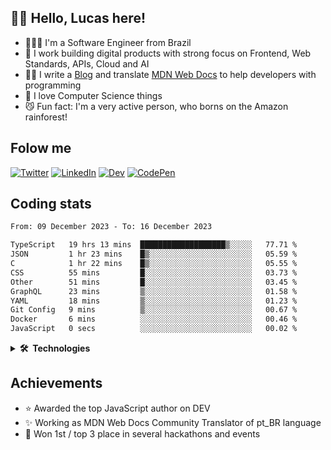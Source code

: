 ## 👋🏻 Hello, Lucas here!

- 👨🏼‍💻 I'm a Software Engineer from Brazil
- 🦾 I work building digital products with strong focus on Frontend, Web Standards, APIs, Cloud and AI
- ✍🏻 I write a [Blog](https://dev.to/lucasm) and translate [MDN Web Docs](https://github.com/mdn/) to help developers with programming
- 🤍 I love Computer Science things
- 😼 Fun fact: I'm a very active person, who borns on the Amazon rainforest!

## Folow me

[![Twitter](https://skillicons.dev/icons?i=twitter)](https://twitter.com/lucasmezs)
[![LinkedIn](https://skillicons.dev/icons?i=linkedin)](https://linkedin.com/in/lucasmezs)
[![Dev](https://skillicons.dev/icons?i=devto)](https://dev.to/lucasm)
[![CodePen](https://skillicons.dev/icons?i=codepen)](https://codepen.io/lucasm)

## Coding stats

<!--START_SECTION:waka-->

```txt
From: 09 December 2023 - To: 16 December 2023

TypeScript   19 hrs 13 mins  ███████████████████▒░░░░░   77.71 %
JSON         1 hr 23 mins    █▒░░░░░░░░░░░░░░░░░░░░░░░   05.59 %
C            1 hr 22 mins    █▒░░░░░░░░░░░░░░░░░░░░░░░   05.55 %
CSS          55 mins         █░░░░░░░░░░░░░░░░░░░░░░░░   03.73 %
Other        51 mins         █░░░░░░░░░░░░░░░░░░░░░░░░   03.45 %
GraphQL      23 mins         ▒░░░░░░░░░░░░░░░░░░░░░░░░   01.58 %
YAML         18 mins         ▒░░░░░░░░░░░░░░░░░░░░░░░░   01.23 %
Git Config   9 mins          ▒░░░░░░░░░░░░░░░░░░░░░░░░   00.67 %
Docker       6 mins          ░░░░░░░░░░░░░░░░░░░░░░░░░   00.46 %
JavaScript   0 secs          ░░░░░░░░░░░░░░░░░░░░░░░░░   00.02 %
```

<!--END_SECTION:waka-->

<details>
<summary><strong>🛠️&nbsp;&nbsp;Technologies</strong></summary>
</br>
  
[![typescript](https://skillicons.dev/icons?i=typescript)](https://lucasm.dev)
[![react](https://skillicons.dev/icons?i=react)](https://lucasm.dev)
[![css](https://skillicons.dev/icons?i=css)](https://lucasm.dev)
[![webpack](https://skillicons.dev/icons?i=webpack)](https://lucasm.dev)
[![sass](https://skillicons.dev/icons?i=sass)](https://lucasm.dev)
[![html](https://skillicons.dev/icons?i=html)](https://lucasm.dev)
[![javascript](https://skillicons.dev/icons?i=javascript)](https://lucasm.dev)
[![graphql](https://skillicons.dev/icons?i=graphql)](https://lucasm.dev)
[![docker](https://skillicons.dev/icons?i=docker)](https://lucasm.dev)
[![git](https://skillicons.dev/icons?i=git)](https://lucasm.dev)
[![nodejs](https://skillicons.dev/icons?i=nodejs)](https://lucasm.dev)
[![vue](https://skillicons.dev/icons?i=vue)](https://lucasm.dev)
[![c](https://skillicons.dev/icons?i=c)](https://lucasm.dev)
[![nextjs](https://skillicons.dev/icons?i=nextjs)](https://grafana.com/)
[![wordpress](https://skillicons.dev/icons?i=wordpress)](https://lucasm.dev)
[![postgresql](https://skillicons.dev/icons?i=postgresql)](https://lucasm.dev)
[![aws](https://skillicons.dev/icons?i=aws)](https://lucasm.dev)
[![azure](https://skillicons.dev/icons?i=azure)](https://lucasm.dev)
[![gcp](https://skillicons.dev/icons?i=gcp)](https://lucasm.dev)
[![nginx](https://skillicons.dev/icons?i=nginx)](https://lucasm.dev)
[![angular](https://skillicons.dev/icons?i=angular)](https://lucasm.dev)
[![styledcomponents](https://skillicons.dev/icons?i=styledcomponents)](https://lucasm.dev)
[![vim](https://skillicons.dev/icons?i=vim)](https://lucasm.dev)
[![grafana](https://skillicons.dev/icons?i=grafana)](https://grafana.com/)
[![linux](https://skillicons.dev/icons?i=linux)](https://lucasm.dev)
[![openstack](https://skillicons.dev/icons?i=openstack)](https://lucasm.dev)
[![grafana](https://skillicons.dev/icons?i=grafana)](https://grafana.com/)


</details>


## Achievements

- ⭐️ Awarded the top JavaScript author on DEV
- ✨ Working as MDN Web Docs Community Translator of pt_BR language
- 💫 Won 1st / top 3 place in several hackathons and events

